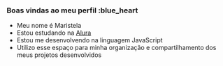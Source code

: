 ### Boas vindas ao meu perfil :blue_heart
- Meu nome é Maristela 
- Estou estudando na [Alura](https://www.alura.com.br)
- Estou me desenvolvendo na linguagem JavaScript
- Utilizo esse espaço para minha organização e compartilhamento dos meus projetos desenvolvidos




        
